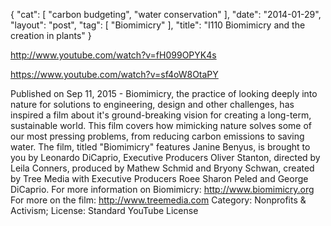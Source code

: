 {
   "cat": [
      "carbon budgeting",
      "water conservation"
   ],
   "date": "2014-01-29",
   "layout": "post",
   "tag": [
      "Biomimicry"
   ],
   "title": "I110 Biomimicry and the creation in plants"
}

http://www.youtube.com/watch?v=fH099OPYK4s 

https://www.youtube.com/watch?v=sf4oW8OtaPY 

 Published on Sep 11, 2015 - Biomimicry, the practice of looking deeply into nature for solutions to engineering, design and other challenges, has inspired a film about it's ground-breaking vision for creating a long-term, sustainable world. This film covers how mimicking nature solves some of our most pressing problems, from reducing carbon emissions to saving water. The film, titled "Biomimicry" features Janine Benyus, is brought to you by Leonardo DiCaprio, Executive Producers Oliver Stanton, directed by Leila Conners, produced by Mathew Schmid and Bryony Schwan, created by Tree Media with Executive Producers Roee Sharon Peled and George DiCaprio. For more information on Biomimicry: http://www.biomimicry.org For more on the film: http://www.treemedia.com
 Category: Nonprofits & Activism; License: Standard YouTube License